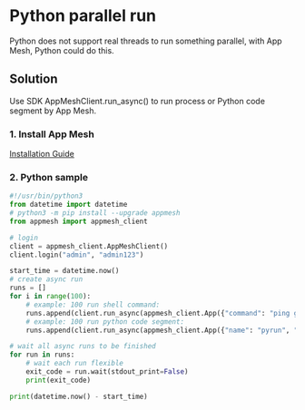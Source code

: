 # Python parallel run

Python does not support real threads to run something parallel, with App Mesh, Python could do this.

## Solution

Use SDK AppMeshClient.run_async() to run process or Python code segment by App Mesh.

### 1. Install App Mesh

[Installation Guide](https://app-mesh.readthedocs.io/en/latest/Install.html#native-installation)

### 2. Python sample

```python
#!/usr/bin/python3
from datetime import datetime
# python3 -m pip install --upgrade appmesh
from appmesh import appmesh_client

# login
client = appmesh_client.AppMeshClient()
client.login("admin", "admin123")

start_time = datetime.now()
# create async run
runs = []
for i in range(100):
    # example: 100 run shell command:
    runs.append(client.run_async(appmesh_client.App({"command": "ping github.com -w {0}".format(i), "shell": True}), max_time_seconds=8))
    # example: 100 run python code segment:
    runs.append(client.run_async(appmesh_client.App({"name": "pyrun", "metadata": "import time;print({0});time.sleep({0})".format(i)}), max_time_seconds=10))

# wait all async runs to be finished
for run in runs:
    # wait each run flexible
    exit_code = run.wait(stdout_print=False)
    print(exit_code)

print(datetime.now() - start_time)
```
